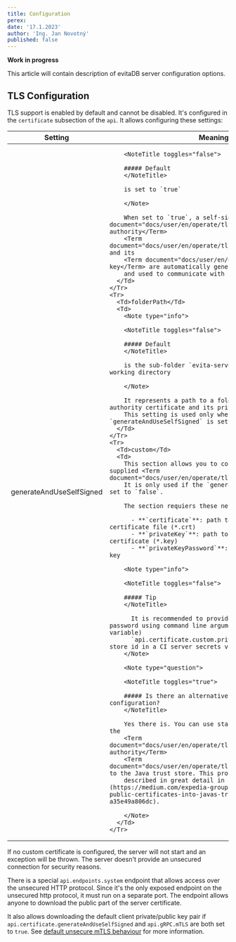 ```yaml
---
title: Configuration
perex:
date: '17.1.2023'
author: 'Ing. Jan Novotný'
published: false
---
```


**Work in progress**

This article will contain description of evitaDB server configuration options.

## TLS Configuration

TLS support is enabled by default and cannot be disabled. It's configured in the `certificate` subsection of the `api`.
It allows configuring these settings:

<Table>
  <Thead>
    <Tr>
      <Th>Setting</Th>
      <Th>Meaning</Th>
    </Tr>
  </Thead>
  <Tbody>
    <Tr>
      <Td>generateAndUseSelfSigned</Td>
      <Td>
        <Note type="info">

        <NoteTitle toggles="false">
        
        ##### Default
        </NoteTitle>

        is set to `true`

        </Note>

        When set to `true`, a self-signed <Term document="docs/user/en/operate/tls.md">certificate authority</Term> 
        <Term document="docs/user/en/operate/tls.md">certificate</Term> and its 
        <Term document="docs/user/en/operate/tls.md">private key</Term> are automatically generated on server startup 
        and used to communicate with clients.
      </Td>
    </Tr>
    <Tr>
      <Td>folderPath</Td>
      <Td>
        <Note type="info">

        <NoteTitle toggles="false">
        
        ##### Default
        </NoteTitle>

        is the sub-folder `evita-server-certificates` in the working directory

        </Note>

        It represents a path to a folder where the generated authority certificate and its private key are stored.
        This setting is used only when `generateAndUseSelfSigned` is set to `true`.
      </Td>
    </Tr>
    <Tr>
      <Td>custom</Td>
      <Td>
        This section allows you to configure an externally supplied <Term document="docs/user/en/operate/tls.md">certificate</Term>. 
        It is only used if the `generateAndUseSelfSigned` is set to `false`.

        The section requiers these nested settings: 

          - **`certificate`**: path to the public part of the certificate file (*.crt)
          - **`privateKey`**: path to the private key of the certificate (*.key)
          - **`privateKeyPassword`**: password for the private key

        <Note type="info">

        <NoteTitle toggles="false">
            
        ##### Tip
        </NoteTitle>

          It is recommended to provide the private key password using command line argument (environment variable) 
          `api.certificate.custom.privateKeyPasssword` and store id in a CI server secrets vault.
        </Note>

        <Note type="question">

        <NoteTitle toggles="true">
        
        ##### Is there an alternative to this manual configuration?
        </NoteTitle>

        Yes there is. You can use standardized way importing the 
        <Term document="docs/user/en/operate/tls.md">certificate authority</Term> 
        <Term document="docs/user/en/operate/tls.md">certificate</Term> to the Java trust store. This procedure is
        described in great detail in [this article](https://medium.com/expedia-group-tech/how-to-import-public-certificates-into-javas-truststore-from-a-browser-a35e49a806dc).

        </Note>
      </Td>
    </Tr>
  </Tbody>
</Table>

If no custom certificate is configured, the server will not start and an exception will be thrown. The server doesn't
provide an unsecured connection for security reasons.

There is a special `api.endpoints.system` endpoint that allows access over the unsecured HTTP protocol. Since it's the
only exposed endpoint on the unsecured http protocol, it must run on a separate port. The endpoint allows anyone to
download the public part of the server certificate.

It also allows downloading the default client private/public key pair if `api.certificate.generateAndUseSelfSigned` and 
`api.gRPC.mTLS` are both set to `true`. See [default unsecure mTLS behaviour](#default-mtls-behaviour--not-secure-) for 
more information.